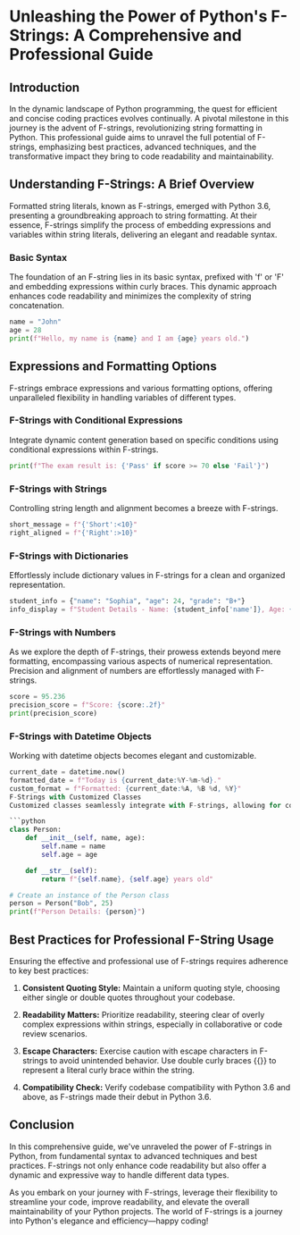 # Unleashing the Power of Python's F-Strings: A Comprehensive and Professional Guide

## Introduction

In the dynamic landscape of Python programming, the quest for efficient and concise coding practices evolves continually. A pivotal milestone in this journey is the advent of F-strings, revolutionizing string formatting in Python. This professional guide aims to unravel the full potential of F-strings, emphasizing best practices, advanced techniques, and the transformative impact they bring to code readability and maintainability.

## Understanding F-Strings: A Brief Overview

Formatted string literals, known as F-strings, emerged with Python 3.6, presenting a groundbreaking approach to string formatting. At their essence, F-strings simplify the process of embedding expressions and variables within string literals, delivering an elegant and readable syntax.

### Basic Syntax

The foundation of an F-string lies in its basic syntax, prefixed with 'f' or 'F' and embedding expressions within curly braces. This dynamic approach enhances code readability and minimizes the complexity of string concatenation.

```python
name = "John"
age = 28
print(f"Hello, my name is {name} and I am {age} years old.")
```

## Expressions and Formatting Options

F-strings embrace expressions and various formatting options, offering unparalleled flexibility in handling variables of different types.

### F-Strings with Conditional Expressions

Integrate dynamic content generation based on specific conditions using conditional expressions within F-strings.

```python
print(f"The exam result is: {'Pass' if score >= 70 else 'Fail'}")
```

### F-Strings with Strings

Controlling string length and alignment becomes a breeze with F-strings.

```python
short_message = f"{'Short':<10}"
right_aligned = f"{'Right':>10}"
```

### F-Strings with Dictionaries

Effortlessly include dictionary values in F-strings for a clean and organized representation.

```python
student_info = {"name": "Sophia", "age": 24, "grade": "B+"}
info_display = f"Student Details - Name: {student_info['name']}, Age: {student_info['age']}, Grade: {student_info['grade']}"
```

### F-Strings with Numbers

As we explore the depth of F-strings, their prowess extends beyond mere formatting, encompassing various aspects of numerical representation. Precision and alignment of numbers are effortlessly managed with F-strings.

```python
score = 95.236
precision_score = f"Score: {score:.2f}"
print(precision_score)
```

### F-Strings with Datetime Objects

Working with datetime objects becomes elegant and customizable.

````python
current_date = datetime.now()
formatted_date = f"Today is {current_date:%Y-%m-%d}."
custom_format = f"Formatted: {current_date:%A, %B %d, %Y}"
F-Strings with Customized Classes
Customized classes seamlessly integrate with F-strings, allowing for controlled object representation.

```python
class Person:
    def __init__(self, name, age):
        self.name = name
        self.age = age

    def __str__(self):
        return f"{self.name}, {self.age} years old"

# Create an instance of the Person class
person = Person("Bob", 25)
print(f"Person Details: {person}")
````

## Best Practices for Professional F-String Usage

Ensuring the effective and professional use of F-strings requires adherence to key best practices:

1. **Consistent Quoting Style:** Maintain a uniform quoting style, choosing either single or double quotes throughout your codebase.

2. **Readability Matters:** Prioritize readability, steering clear of overly complex expressions within strings, especially in collaborative or code review scenarios.

3. **Escape Characters:** Exercise caution with escape characters in F-strings to avoid unintended behavior. Use double curly braces {{}} to represent a literal curly brace within the string.

4. **Compatibility Check:** Verify codebase compatibility with Python 3.6 and above, as F-strings made their debut in Python 3.6.

## Conclusion

In this comprehensive guide, we've unraveled the power of F-strings in Python, from fundamental syntax to advanced techniques and best practices. F-strings not only enhance code readability but also offer a dynamic and expressive way to handle different data types.

As you embark on your journey with F-strings, leverage their flexibility to streamline your code, improve readability, and elevate the overall maintainability of your Python projects. The world of F-strings is a journey into Python's elegance and efficiency—happy coding!
